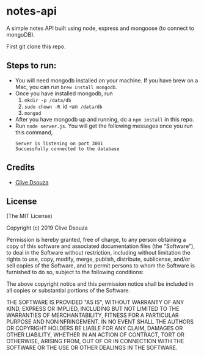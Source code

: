 # notes-api

A simple notes API built using node, express and mongoose (to connect to mongoDB).

First git clone this repo.

## Steps to run:

- You will need mongodb installed on your machine. If you have brew on a Mac, 
you can run `brew install mongodb`.
- Once you have installed mongodb, run 
  1. `mkdir -p /data/db`
  2. `sudo chown -R `id -un` /data/db`
  3. `mongod`
- After you have mongodb up and running, do a `npm install` in this repo.
- Run `node server.js`. You will get the following messages once you run this command,
  ```
  Server is listening on port 3001
  Successfully connected to the database
  ```  
  
## Credits

  - [Clive Dsouza](http://github.com/clivedsouza1010)

## License

(The MIT License)

Copyright (c) 2019 Clive Dsouza

Permission is hereby granted, free of charge, to any person obtaining a copy of
this software and associated documentation files (the "Software"), to deal in
the Software without restriction, including without limitation the rights to
use, copy, modify, merge, publish, distribute, sublicense, and/or sell copies of
the Software, and to permit persons to whom the Software is furnished to do so,
subject to the following conditions:

The above copyright notice and this permission notice shall be included in all
copies or substantial portions of the Software.

THE SOFTWARE IS PROVIDED "AS IS", WITHOUT WARRANTY OF ANY KIND, EXPRESS OR
IMPLIED, INCLUDING BUT NOT LIMITED TO THE WARRANTIES OF MERCHANTABILITY, FITNESS
FOR A PARTICULAR PURPOSE AND NONINFRINGEMENT. IN NO EVENT SHALL THE AUTHORS OR
COPYRIGHT HOLDERS BE LIABLE FOR ANY CLAIM, DAMAGES OR OTHER LIABILITY, WHETHER
IN AN ACTION OF CONTRACT, TORT OR OTHERWISE, ARISING FROM, OUT OF OR IN
CONNECTION WITH THE SOFTWARE OR THE USE OR OTHER DEALINGS IN THE SOFTWARE.  
